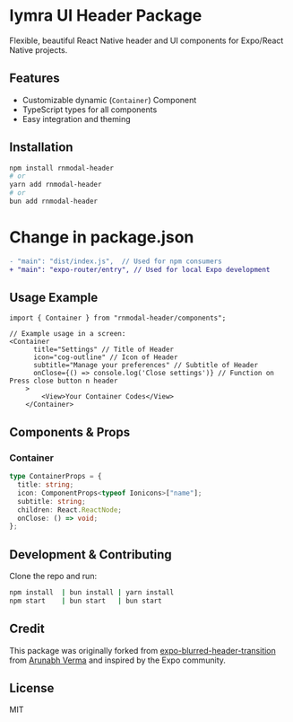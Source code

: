 # Iymra UI Header Package

Flexible, beautiful React Native header and UI components for Expo/React Native projects.

## Features

- Customizable dynamic (`Container`) Component 
- TypeScript types for all components
- Easy integration and theming

## Installation

```bash
npm install rnmodal-header
# or
yarn add rnmodal-header
# or 
bun add rnmodal-header
```

# Change in package.json

```diff
- "main": "dist/index.js",  // Used for npm consumers
+ "main": "expo-router/entry", // Used for local Expo development
```
## Usage Example

```tsx
import { Container } from "rnmodal-header/components";

// Example usage in a screen:
<Container
      title="Settings" // Title of Header
      icon="cog-outline" // Icon of Header
      subtitle="Manage your preferences" // Subtitle of Header
      onClose={() => console.log('Close settings')} // Function on Press close button n header
    >
        <View>Your Container Codes</View>
    </Container>
```

## Components & Props

### Container
```ts
type ContainerProps = {
  title: string;
  icon: ComponentProps<typeof Ionicons>["name"];
  subtitle: string;
  children: React.ReactNode;
  onClose: () => void;
};
```

## Development & Contributing

Clone the repo and run:

```bash
npm install  | bun install | yarn install
npm start    | bun start   | bun start
```

## Credit

This package was originally forked from [expo-blurred-header-transition](https://github.com/arunabhverma/expo-blurred-header-transition) from [Arunabh Verma](https://github.com/arunabhverma) and inspired by the Expo community.

## License

MIT
